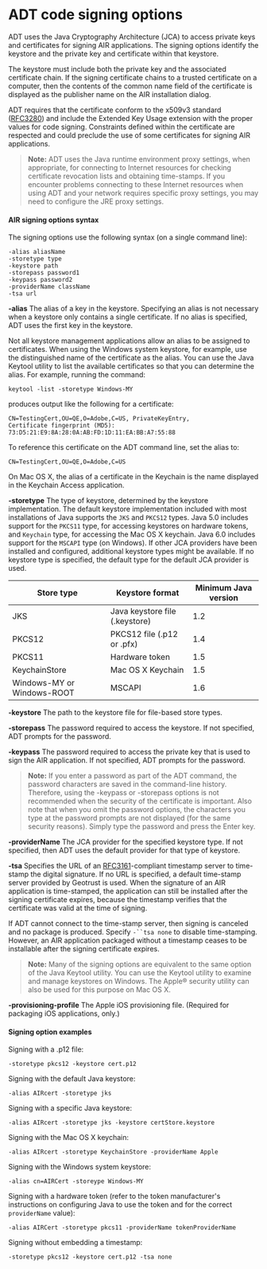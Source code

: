 # ADT code signing options

ADT uses the Java Cryptography Architecture (JCA) to access private keys and
certificates for signing AIR applications. The signing options identify the
keystore and the private key and certificate within that keystore.

The keystore must include both the private key and the associated certificate
chain. If the signing certificate chains to a trusted certificate on a computer,
then the contents of the common name field of the certificate is displayed as
the publisher name on the AIR installation dialog.

ADT requires that the certificate conform to the x509v3 standard
([RFC3280](http://tools.ietf.org/html/rfc3280)) and include the Extended Key
Usage extension with the proper values for code signing. Constraints defined
within the certificate are respected and could preclude the use of some
certificates for signing AIR applications.

> **Note:** ADT uses the Java runtime environment proxy settings, when
> appropriate, for connecting to Internet resources for checking certificate
> revocation lists and obtaining time-stamps. If you encounter problems
> connecting to these Internet resources when using ADT and your network
> requires specific proxy settings, you may need to configure the JRE proxy
> settings.

#### AIR signing options syntax

The signing options use the following syntax (on a single command line):

    -alias aliasName
    -storetype type
    -keystore path
    -storepass password1
    -keypass password2
    -providerName className
    -tsa url

**-alias** The alias of a key in the keystore. Specifying an alias is not
necessary when a keystore only contains a single certificate. If no alias is
specified, ADT uses the first key in the keystore.

Not all keystore management applications allow an alias to be assigned to
certificates. When using the Windows system keystore, for example, use the
distinguished name of the certificate as the alias. You can use the Java Keytool
utility to list the available certificates so that you can determine the alias.
For example, running the command:

    keytool -list -storetype Windows-MY

produces output like the following for a certificate:

    CN=TestingCert,OU=QE,O=Adobe,C=US, PrivateKeyEntry,
    Certificate fingerprint (MD5): 73:D5:21:E9:8A:28:0A:AB:FD:1D:11:EA:BB:A7:55:88

To reference this certificate on the ADT command line, set the alias to:

    CN=TestingCert,OU=QE,O=Adobe,C=US

On Mac OS X, the alias of a certificate in the Keychain is the name displayed in
the Keychain Access application.

**-storetype** The type of keystore, determined by the keystore implementation.
The default keystore implementation included with most installations of Java
supports the `JKS` and `PKCS12` types. Java 5.0 includes support for the
`PKCS11` type, for accessing keystores on hardware tokens, and `Keychain` type,
for accessing the Mac OS X keychain. Java 6.0 includes support for the `MSCAPI`
type (on Windows). If other JCA providers have been installed and configured,
additional keystore types might be available. If no keystore type is specified,
the default type for the default JCA provider is used.

| Store type                 | Keystore format                | Minimum Java version |
| -------------------------- | ------------------------------ | -------------------- |
| JKS                        | Java keystore file (.keystore) | 1.2                  |
| PKCS12                     | PKCS12 file (.p12 or .pfx)     | 1.4                  |
| PKCS11                     | Hardware token                 | 1.5                  |
| KeychainStore              | Mac OS X Keychain              | 1.5                  |
| Windows-MY or Windows-ROOT | MSCAPI                         | 1.6                  |

**-keystore** The path to the keystore file for file-based store types.

**-storepass** The password required to access the keystore. If not specified,
ADT prompts for the password.

**-keypass** The password required to access the private key that is used to
sign the AIR application. If not specified, ADT prompts for the password.

> **Note:** If you enter a password as part of the ADT command, the password
> characters are saved in the command-line history. Therefore, using the
> -keypass or -storepass options is not recommended when the security of the
> certificate is important. Also note that when you omit the password options,
> the characters you type at the password prompts are not displayed (for the
> same security reasons). Simply type the password and press the Enter key.

**-providerName** The JCA provider for the specified keystore type. If not
specified, then ADT uses the default provider for that type of keystore.

**-tsa** Specifies the URL of an
[RFC3161](http://www.ietf.org/rfc/rfc3161.txt)-compliant timestamp server to
time-stamp the digital signature. If no URL is specified, a default time-stamp
server provided by Geotrust is used. When the signature of an AIR application is
time-stamped, the application can still be installed after the signing
certificate expires, because the timestamp verifies that the certificate was
valid at the time of signing.

If ADT cannot connect to the time-stamp server, then signing is canceled and no
package is produced. Specify ` -``tsa none ` to disable time-stamping. However,
an AIR application packaged without a timestamp ceases to be installable after
the signing certificate expires.

> **Note:** Many of the signing options are equivalent to the same option of the
> Java Keytool utility. You can use the Keytool utility to examine and manage
> keystores on Windows. The Apple® security utility can also be used for this
> purpose on Mac OS X.

**-provisioning-profile** The Apple iOS provisioning file. (Required for
packaging iOS applications, only.)

#### Signing option examples

Signing with a .p12 file:

    -storetype pkcs12 -keystore cert.p12

Signing with the default Java keystore:

    -alias AIRcert -storetype jks

Signing with a specific Java keystore:

    -alias AIRcert -storetype jks -keystore certStore.keystore

Signing with the Mac OS X keychain:

    -alias AIRcert -storetype KeychainStore -providerName Apple

Signing with the Windows system keystore:

    -alias cn=AIRCert -storeype Windows-MY

Signing with a hardware token (refer to the token manufacturer's instructions on
configuring Java to use the token and for the correct `providerName` value):

    -alias AIRCert -storetype pkcs11 -providerName tokenProviderName

Signing without embedding a timestamp:

    -storetype pkcs12 -keystore cert.p12 -tsa none
